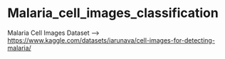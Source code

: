 # Malaria_cell_images_classification
Malaria Cell Images Dataset -->  https://www.kaggle.com/datasets/iarunava/cell-images-for-detecting-malaria/
